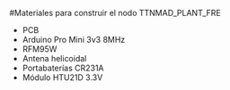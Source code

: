 #Materiales para construir el nodo TTNMAD_PLANT_FRE

* PCB
* Arduino Pro Mini 3v3 8MHz
* RFM95W
* Antena helicoidal
* Portabaterías CR231A
* Módulo HTU21D 3.3V
